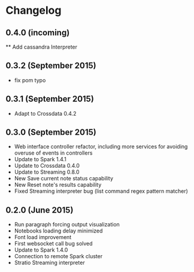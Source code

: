 # Changelog


## 0.4.0 (incoming)
** Add cassandra Interpreter

## 0.3.2 (September 2015)

* fix pom typo

## 0.3.1 (September 2015)

* Adapt to Crossdata 0.4.2

## 0.3.0 (September 2015)

* Web interface controller refactor, including more services for avoiding overuse of events in controllers
* Update to Spark 1.4.1
* Update to Crossdata 0.4.0
* Update to Streaming 0.8.0
* New Save current note status capability
* New Reset note's results capability
* Fixed Streaming interpreter bug (list command regex pattern matcher)

## 0.2.0 (June 2015)

* Run paragraph forcing output visualization
* Notebooks loading delay minimized
* Font load improvement
* First websocket call bug solved
* Update to Spark 1.4.0
* Connection to remote Spark cluster
* Stratio Streaming interpreter

